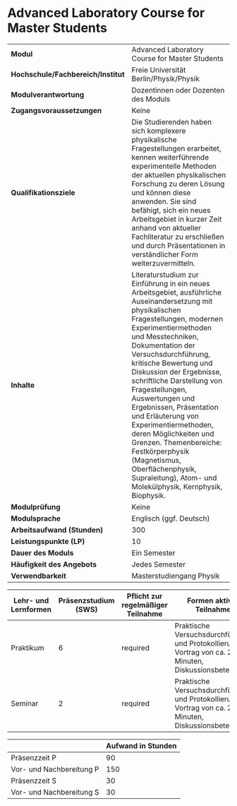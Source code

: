 # Advanced Laboratory Course for Master Students
|                                    |   |
|------------------------------------|---|
|**Modul**                           | Advanced Laboratory Course for Master Students |
|**Hochschule/Fachbereich/Institut** | Freie Universität Berlin/Physik/Physik |
|**Modulverantwortung**              | Dozentinnen oder Dozenten des Moduls |
|**Zugangsvoraussetzungen**          | Keine |
|**Qualifikationsziele**             | Die Studierenden haben sich komplexere physikalische Fragestellungen erarbeitet, kennen weiterführende experimentelle Methoden der aktuellen physikalischen Forschung zu deren Lösung und können diese anwenden. Sie sind befähigt, sich ein neues Arbeitsgebiet in kurzer Zeit anhand von aktueller Fachliteratur zu erschließen und durch Präsentationen in verständlicher Form weiterzuvermitteln. |
|**Inhalte**                         | Literaturstudium zur Einführung in ein neues Arbeitsgebiet, ausführliche Auseinandersetzung mit physikalischen Fragestellungen, modernen Experimentiermethoden und Messtechniken, Dokumentation der Versuchsdurchführung, kritische Bewertung und Diskussion der Ergebnisse, schriftliche Darstellung von Fragestellungen, Auswertungen und Ergebnissen, Präsentation und Erläuterung von Experimentiermethoden, deren Möglichkeiten und Grenzen. Themenbereiche: Festkörperphysik (Magnetismus, Oberflächenphysik, Supraleitung), Atom- und Molekülphysik, Kernphysik, Biophysik. |
|**Modulprüfung**                    | Keine |
|**Modulsprache**                    | Englisch (ggf. Deutsch) |
|**Arbeitsaufwand (Stunden)**        | 300 |
|**Leistungspunkte (LP)**            | 10 |
|**Dauer des Moduls**                | Ein Semester |
|**Häufigkeit des Angebots**         | Jedes Semester |
|**Verwendbarkeit**                  | Masterstudiengang Physik |

| Lehr- und Lernformen | Präsenzstudium <br> (SWS) | Pflicht zur regelmäßiger Teilnahme | Formen aktiver Teilnahme |
| ---------------------|---------------------------|------------------------------------|------------------------- |
| Praktikum            | 6                         | required                           | Praktische Versuchsdurchführung und Protokollierung<br>Vortrag von ca. 20 Minuten, Diskussionsbeteiligung |
| Seminar              | 2                         | required                           | Praktische Versuchsdurchführung und Protokollierung<br>Vortrag von ca. 20 Minuten, Diskussionsbeteiligung |

|   | Aufwand in Stunden |
| - |--------------------|
| Präsenzzeit P                            | 90    |
| Vor- und Nachbereitung P                 | 150   |
| Präsenzzeit S                            | 30    |
| Vor- und Nachbereitung S                 | 30    |
